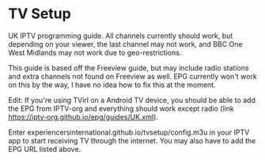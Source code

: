 # TV Setup

UK IPTV programming guide. All channels currently should work, but depending on your viewer, the last channel may not work, and BBC One West Midlands may not work due to geo-restrictions.

This guide is based off the Freeview guide, but may include radio stations and extra channels not found on Freeview as well. EPG currently won't work on this by the way, I have no idea how to fix this at the moment.

Edit: If you're using TVirl on a Android TV device, you should be able to add the EPG from IPTV-org and everything should work except radio (link https://iptv-org.github.io/epg/guides/UK.xml).

Enter experiencersinternational.github.io/tvsetup/config.m3u in your IPTV app to start receiving TV through the internet. You may also have to add the EPG URL listed above.
